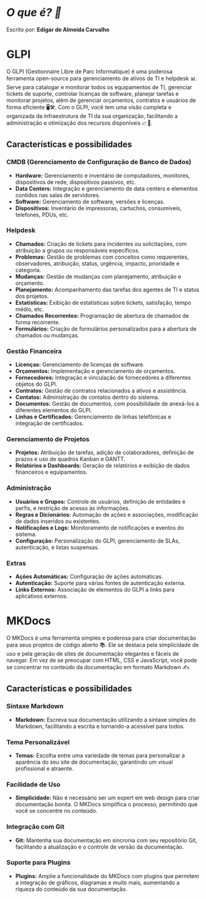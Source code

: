 # *O que é? 🤔*

Escrito por: **Edigar de Almeida Carvalho**

# GLPI

O GLPI (Gestionnaire Libre de Parc Informatique) é uma poderosa ferramenta open-source para gerenciamento de ativos de TI e helpdesk 📊. Serve para catalogar e monitorar todos os equipamentos de TI, gerenciar tickets de suporte, controlar licenças de software, planejar tarefas e monitorar projetos, além de gerenciar orçamentos, contratos e usuários de forma eficiente 🖥️🛠️. Com o GLPI, você tem uma visão completa e organizada da infraestrutura de TI da sua organização, facilitando a administração e otimização dos recursos disponíveis 📈📅.

## Características e possibilidades

### CMDB (Gerenciamento de Configuração de Banco de Dados)
- **Hardware:** Gerenciamento e inventário de computadores, monitores, dispositivos de rede, dispositivos passivos, etc.
- **Data Centers:** Integração e gerenciamento de data centers e elementos contidos nas salas de servidores.
- **Software:** Gerenciamento de software, versões e licenças.
- **Dispositivos:** Inventário de impressoras, cartuchos, consumíveis, telefones, PDUs, etc.

### Helpdesk
- **Chamados:** Criação de tickets para incidentes ou solicitações, com atribuição a grupos ou responsáveis específicos.
- **Problemas:** Gestão de problemas com conceitos como requerentes, observadores, atribuição, status, urgência, impacto, prioridade e categoria.
- **Mudanças:** Gestão de mudanças com planejamento, atribuição e orçamento.
- **Planejamento:** Acompanhamento das tarefas dos agentes de TI e status dos projetos.
- **Estatísticas:** Exibição de estatísticas sobre tickets, satisfação, tempo médio, etc.
- **Chamados Recorrentes:** Programação de abertura de chamados de forma recorrente.
- **Formulários:** Criação de formulários personalizados para a abertura de chamados ou mudanças.

### Gestão Financeira
- **Licenças:** Gerenciamento de licenças de software.
- **Orçamentos:** Implementação e gerenciamento de orçamentos.
- **Fornecedores:** Integração e vinculação de fornecedores a diferentes objetos do GLPI.
- **Contratos:** Gestão de contratos relacionados a ativos e assistência.
- **Contatos:** Administração de contatos dentro do sistema.
- **Documentos:** Gestão de documentos, com possibilidade de anexá-los a diferentes elementos do GLPI.
- **Linhas e Certificados:** Gerenciamento de linhas telefônicas e integração de certificados.

### Gerenciamento de Projetos
- **Projetos:** Atribuição de tarefas, adição de colaboradores, definição de prazos e uso de quadros Kanban e GANTT.
- **Relatórios e Dashboards:** Geração de relatórios e exibição de dados financeiros e equipamentos.

### Administração
- **Usuários e Grupos:** Controle de usuários, definição de entidades e perfis, e restrição de acesso às informações.
- **Regras e Dicionários:** Automação de ações e associações, modificação de dados inseridos ou existentes.
- **Notificações e Logs:** Monitoramento de notificações e eventos do sistema.
- **Configuração:** Personalização do GLPI, gerenciamento de SLAs, autenticação, e listas suspensas.
  
### Extras
- **Ações Automáticas:** Configuração de ações automáticas.
- **Autenticação:** Suporte para várias fontes de autenticação externa.
- **Links Externos:** Associação de elementos do GLPI a links para aplicativos externos.

# MKDocs

O MKDocs é uma ferramenta simples e poderosa para criar documentação para seus projetos de código aberto 📚. Ele se destaca pela simplicidade de uso e pela geração de sites de documentação elegantes e fáceis de navegar. Em vez de se preocupar com HTML, CSS e JavaScript, você pode se concentrar no conteúdo da documentação em formato Markdown ✍️.

## Características e possibilidades

### Sintaxe Markdown
- **Markdown:** Escreva sua documentação utilizando a sintaxe simples do Markdown, facilitando a escrita e tornando-a acessível para todos.

### Tema Personalizável
- **Temas:** Escolha entre uma variedade de temas para personalizar a aparência do seu site de documentação, garantindo um visual profissional e atraente.

### Facilidade de Uso
- **Simplicidade:** Não é necessário ser um expert em web design para criar documentação bonita. O MKDocs simplifica o processo, permitindo que você se concentre no conteúdo.

### Integração com Git
- **Git:** Mantenha sua documentação em sincronia com seu repositório Git, facilitando a atualização e o controle de versão da documentação.

### Suporte para Plugins
- **Plugins:** Amplie a funcionalidade do MKDocs com plugins que permitem a integração de gráficos, diagramas e muito mais, aumentando a riqueza do conteúdo da sua documentação.

